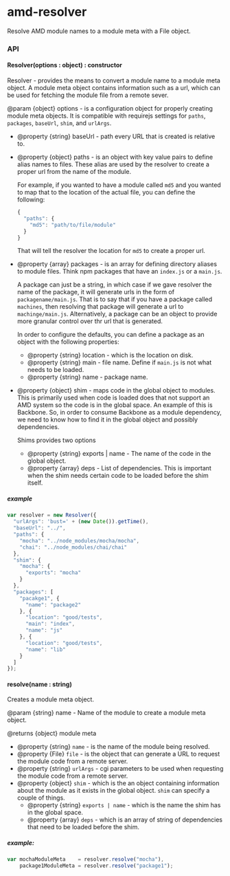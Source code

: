 amd-resolver
===========

Resolve AMD module names to a module meta with a File object.

### API

#### Resolver(options : object) : constructor
Resolver - provides the means to convert a module name to a module meta object. A module meta object contains information such as a url, which can be used for fetching the module file from a remote sever.

@param {object} options - is a configuration object for properly creating module meta objects.  It is compatible with requirejs settings for `paths`, `packages`, `baseUrl`, `shim`, and `urlArgs`.

- @property {string} baseUrl - path every URL that is created is relative to.

- @property {object} paths - is an object with key value pairs to define alias names to files.  These alias are used by the resolver to create a proper url from the name of the module.

  For example, if you wanted to have a module called `md5` and you wanted to map that to the location of the actual file, you can define the following:

  ``` javascript
  {
    "paths": {
      "md5": "path/to/file/module"
    }
  }
  ```

  That will tell the resolver the location for `md5` to create a proper url.

- @property {array} packages - is an array for defining directory aliases to module files. Think npm packages that have an `index.js` or a `main.js`.

  A package can just be a string, in which case if we gave resolver the name of the package, it will generate urls in the form of `packagename/main.js`. That is to say that if you have a package called `machines`, then resolving that package will generate a url to `machinge/main.js`. Alternatively, a package can be an object to provide more granular control over thr url that is generated.

  In order to configure the defaults, you can define a package as an object with the following properties:

  - @property {string} location - which is the location on disk.
  - @property {string} main - file name. Define if `main.js` is not what needs to be loaded.
  - @property {string} name - package name.


- @property {object} shim - maps code in the global object to modules. This is primarily used when code is loaded does that not support an AMD system so the code is in the global space.  An example of this is Backbone.  So, in order to consume Backbone as a module dependency, we need to know how to find it in the global object and possibly dependencies.

  Shims provides two options
  - @property {string} exports | name - The name of the code in the global object.
  - @property {array} deps - List of dependencies.  This is important when the shim needs certain code to be loaded before the shim itself.


##### example

``` javascript
var resolver = new Resolver({
  "urlArgs": 'bust=' + (new Date()).getTime(),
  "baseUrl": "../",
  "paths": {
    "mocha": "../node_modules/mocha/mocha",
    "chai": "../node_modules/chai/chai"
  },
  "shim": {
    "mocha": {
      "exports": "mocha"
    }
  },
  "packages": [
    "pacakge1", {
      "name": "package2"
    }, {
      "location": "good/tests",
      "main": "index",
      "name": "js"
    }, {
      "location": "good/tests",
      "name": "lib"
    }
  ]
});
```

#### resolve(name : string)

Creates a module meta object.

@param {string} name - Name of the module to create a module meta object.

@returns {object} module meta

  - @property {string} `name` - is the name of the module being resolved.
  - @property {File} `file` - is the object that can generate a URL to request the module code from a remote server.
  - @property {string} `urlArgs` - cgi parameters to be used when requesting the module code from a remote server.
  - @property {object} `shim` - which is the an object containing information about the module as it exists in the global object. `shim` can specify a couple of things.
    - @property {string} `exports | name` - which is the name the shim has in the global space.
    - @property {array} `deps` - which is an array of string of dependencies that need to be loaded before the shim.

##### example:

``` javascript
var mochaModuleMeta    = resolver.resolve("mocha"),
    package1ModuleMeta = resolver.resolve("package1");
```

